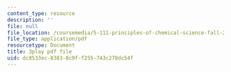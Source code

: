```yaml
---
content_type: resource
description: ''
file: null
file_location: /coursemedia/5-111-principles-of-chemical-science-fall-2008/dc8533ec83838c9ff255743c278dc54f_eyDAcbzXgb4.pdf
file_type: application/pdf
resourcetype: Document
title: 3play pdf file
uid: dc8533ec-8383-8c9f-f255-743c278dc54f
---
```


